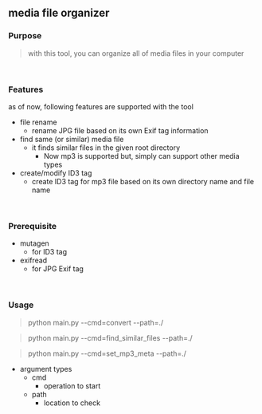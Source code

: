 

## media file organizer


### Purpose

> with this tool, you can organize all of media files in your computer

&nbsp;

### Features

as of now, following features are supported with the tool

* file rename
  * rename JPG file based on its own Exif tag information
* find same (or similar) media file
  * it finds similar files in the given root directory
    * Now mp3 is supported but, simply can support other media types
* create/modify ID3 tag
  * create ID3 tag for mp3 file based on its own directory name and file name

&nbsp;

### Prerequisite

* mutagen
  * for ID3 tag
* exifread
  * for JPG Exif tag
  

&nbsp;

### Usage

> python main.py --cmd=convert --path=./

> python main.py --cmd=find_similar_files --path=./

> python main.py --cmd=set_mp3_meta --path=./


* argument types
  * cmd
    * operation to start
  * path
    * location to check

&nbsp;
